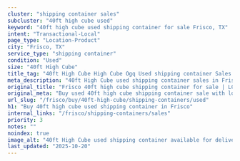 ```yaml
---
cluster: "shipping container sales"
subcluster: "40ft high cube used"
keyword: "40ft high cube used shipping container for sale Frisco, TX"
intent: "Transactional-Local"
page_type: "Location-Product"
city: "Frisco, TX"
service_type: "shipping container"
condition: "Used"
size: "40ft High Cube"
title_tag: "40ft High Cube High Cube Ogq Used shipping container Sales in Frisco | LC Container"
meta_description: "40ft High Cube used shipping container sales in Frisco. High cube containers with extra height. Fast delivery, competitive pricing. Serving shipping containers area. Quote ID: ZTJ. Call (214) 524-4168 for your free quote today."
original_title: "Frisco 40ft high cube shipping container for sale | LC"
original_meta: "Buy used 40ft high cube shipping container sale with local delivery in Frisco, TX. LC Container — local Since 2003. Request a fast quote today."
url_slug: "/frisco/buy/40ft-high-cube/shipping-containers/used"
h1: "Buy 40ft high cube used shipping container in Frisco"
internal_links: "/frisco/shipping-containers/sales"
priority: 3
notes: ""
noindex: true
image_alt: "40ft High Cube used shipping container available for delivery in Frisco"
last_updated: "2025-10-20"
---
```


<!-- TODO: Add unique city/inventory copy, images, and internal links here. -->
